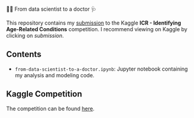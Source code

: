 👨‍⚕️ From data scientist to a doctor 🩺

This repository contains my [submission](https://www.kaggle.com/code/kacperrabczewski/from-data-scientist-to-a-doctor) to the Kaggle **ICR - Identifying Age-Related Conditions** competition. I recommend viewing on Kaggle by clicking on *submission*.

## Contents

- `from-data-scientist-to-a-doctor.ipynb`: Jupyter notebook containing my analysis and modeling code.

## Kaggle Competition

The competition can be found [here](https://www.kaggle.com/competitions/icr-identify-age-related-conditions).
